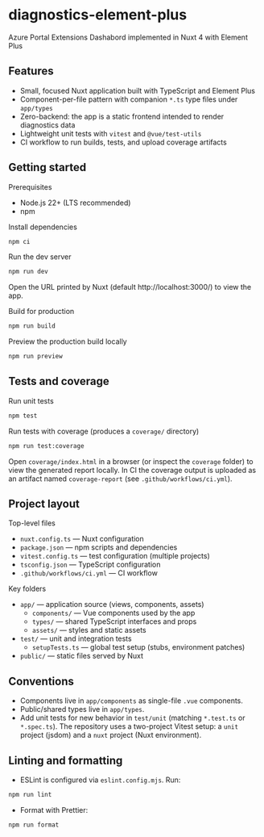 # diagnostics-element-plus

Azure Portal Extensions Dashabord implemented in Nuxt 4 with Element Plus

## Features

- Small, focused Nuxt application built with TypeScript and Element Plus
- Component-per-file pattern with companion `*.ts` type files under `app/types`
- Zero-backend: the app is a static frontend intended to render diagnostics data
- Lightweight unit tests with `vitest` and `@vue/test-utils`
- CI workflow to run builds, tests, and upload coverage artifacts

## Getting started

Prerequisites

- Node.js 22+ (LTS recommended)
- npm

Install dependencies

```bash
npm ci
```

Run the dev server

```bash
npm run dev
```

Open the URL printed by Nuxt (default http://localhost:3000/) to view the app.

Build for production

```bash
npm run build
```

Preview the production build locally

```bash
npm run preview
```

## Tests and coverage

Run unit tests

```bash
npm test
```

Run tests with coverage (produces a `coverage/` directory)

```bash
npm run test:coverage
```

Open `coverage/index.html` in a browser (or inspect the `coverage` folder) to
view the generated report locally. In CI the coverage output is uploaded as an
artifact named `coverage-report` (see `.github/workflows/ci.yml`).

## Project layout

Top-level files

- `nuxt.config.ts` — Nuxt configuration
- `package.json` — npm scripts and dependencies
- `vitest.config.ts` — test configuration (multiple projects)
- `tsconfig.json` — TypeScript configuration
- `.github/workflows/ci.yml` — CI workflow

Key folders

- `app/` — application source (views, components, assets)
  - `components/` — Vue components used by the app
  - `types/` — shared TypeScript interfaces and props
  - `assets/` — styles and static assets
- `test/` — unit and integration tests
  - `setupTests.ts` — global test setup (stubs, environment patches)
- `public/` — static files served by Nuxt

## Conventions

- Components live in `app/components` as single-file `.vue` components.
- Public/shared types live in `app/types`.
- Add unit tests for new behavior in `test/unit` (matching `*.test.ts` or
  `*.spec.ts`). The repository uses a two-project Vitest setup: a `unit`
  project (jsdom) and a `nuxt` project (Nuxt environment).

## Linting and formatting

- ESLint is configured via `eslint.config.mjs`. Run:

```bash
npm run lint
```

- Format with Prettier:

```bash
npm run format
```
